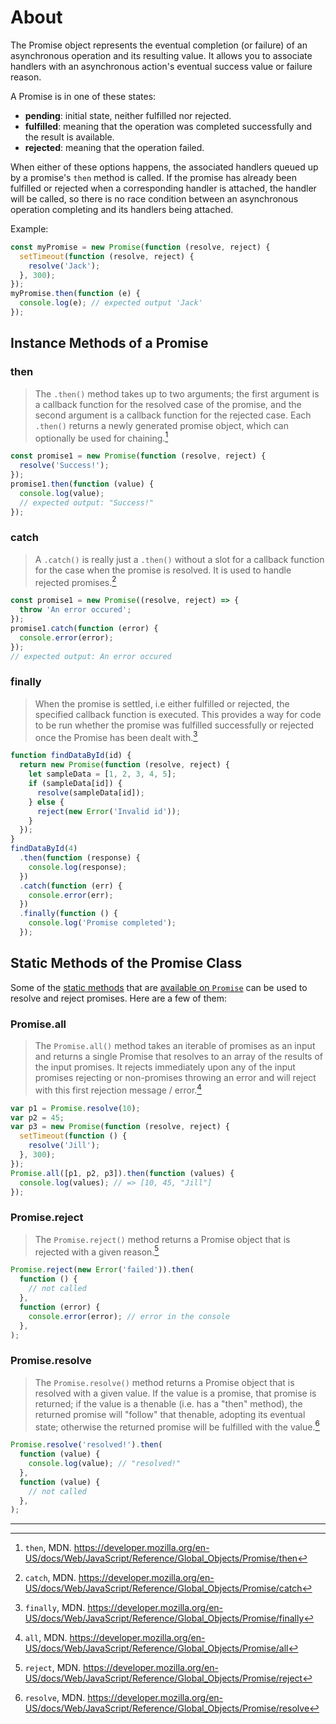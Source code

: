# About

The Promise object represents the eventual completion (or failure) of an asynchronous operation and its resulting value. It allows you to associate handlers with an asynchronous action's eventual success value or failure reason.

A Promise is in one of these states:

- **pending**: initial state, neither fulfilled nor rejected.
- **fulfilled**: meaning that the operation was completed successfully and the result is available.
- **rejected**: meaning that the operation failed.

When either of these options happens, the associated handlers queued up by a promise's `then` method is called. If the promise has already been fulfilled or rejected when a corresponding handler is attached, the handler will be called, so there is no race condition between an asynchronous operation completing and its handlers being attached.

Example:

```javascript
const myPromise = new Promise(function (resolve, reject) {
  setTimeout(function (resolve, reject) {
    resolve('Jack');
  }, 300);
});
myPromise.then(function (e) {
  console.log(e); // expected output 'Jack'
});
```

## Instance Methods of a Promise

### then

> The `.then()` method takes up to two arguments; the first argument is a callback function for the resolved case of the promise, and the second argument is a callback function for the rejected case. Each `.then()` returns a newly generated promise object, which can optionally be used for chaining.[^1]

```javascript
const promise1 = new Promise(function (resolve, reject) {
  resolve('Success!');
});
promise1.then(function (value) {
  console.log(value);
  // expected output: "Success!"
});
```

### catch

> A `.catch()` is really just a `.then()` without a slot for a callback function for the case when the promise is resolved. It is used to handle rejected promises.[^2]

```javascript
const promise1 = new Promise((resolve, reject) => {
  throw 'An error occured';
});
promise1.catch(function (error) {
  console.error(error);
});
// expected output: An error occured
```

### finally

> When the promise is settled, i.e either fulfilled or rejected, the specified callback function is executed. This provides a way for code to be run whether the promise was fulfilled successfully or rejected once the Promise has been dealt with.[^3]

```javascript
function findDataById(id) {
  return new Promise(function (resolve, reject) {
    let sampleData = [1, 2, 3, 4, 5];
    if (sampleData[id]) {
      resolve(sampleData[id]);
    } else {
      reject(new Error('Invalid id'));
    }
  });
}
findDataById(4)
  .then(function (response) {
    console.log(response);
  })
  .catch(function (err) {
    console.error(err);
  })
  .finally(function () {
    console.log('Promise completed');
  });
```

## Static Methods of the Promise Class

Some of the [static methods][static-methods] that are [available on `Promise`][promise-static-methods] can be used to resolve and reject promises. Here are a few of them:

### Promise.all

> The `Promise.all()` method takes an iterable of promises as an input and returns a single Promise that resolves to an array of the results of the input promises. It rejects immediately upon any of the input promises rejecting or non-promises throwing an error and will reject with this first rejection message / error.[^4]

```javascript
var p1 = Promise.resolve(10);
var p2 = 45;
var p3 = new Promise(function (resolve, reject) {
  setTimeout(function () {
    resolve('Jill');
  }, 300);
});
Promise.all([p1, p2, p3]).then(function (values) {
  console.log(values); // => [10, 45, "Jill"]
});
```

### Promise.reject

> The `Promise.reject()` method returns a Promise object that is rejected with a given reason.[^5]

```javascript
Promise.reject(new Error('failed')).then(
  function () {
    // not called
  },
  function (error) {
    console.error(error); // error in the console
  },
);
```

### Promise.resolve

> The `Promise.resolve()` method returns a Promise object that is resolved with a given value. If the value is a promise, that promise is returned; if the value is a thenable (i.e. has a "then" method), the returned promise will "follow" that thenable, adopting its eventual state; otherwise the returned promise will be fulfilled with the value.[^6]

```javascript
Promise.resolve('resolved!').then(
  function (value) {
    console.log(value); // "resolved!"
  },
  function (value) {
    // not called
  },
);
```

---

[^4]: `all`, MDN. <https://developer.mozilla.org/en-US/docs/Web/JavaScript/Reference/Global_Objects/Promise/all>

[^5]: `reject`, MDN. <https://developer.mozilla.org/en-US/docs/Web/JavaScript/Reference/Global_Objects/Promise/reject>

[^6]: `resolve`, MDN. <https://developer.mozilla.org/en-US/docs/Web/JavaScript/Reference/Global_Objects/Promise/resolve>

[^1]: `then`, MDN. <https://developer.mozilla.org/en-US/docs/Web/JavaScript/Reference/Global_Objects/Promise/then>

[^2]: `catch`, MDN. <https://developer.mozilla.org/en-US/docs/Web/JavaScript/Reference/Global_Objects/Promise/catch>

[^3]: `finally`, MDN. <https://developer.mozilla.org/en-US/docs/Web/JavaScript/Reference/Global_Objects/Promise/finally>

[promise-catch]: https://developer.mozilla.org/en-US/docs/Web/JavaScript/Reference/Global_Objects/Promise/catch
[promise-then]: https://developer.mozilla.org/en-US/docs/Web/JavaScript/Reference/Global_Objects/Promise/then
[promise-finally]: https://developer.mozilla.org/en-US/docs/Web/JavaScript/Reference/Global_Objects/Promise/finally
[promise-static-methods]: https://developer.mozilla.org/en-US/docs/Web/JavaScript/Reference/Global_Objects/Promise#static_methods
[static-methods]: https://developer.mozilla.org/en-US/docs/Web/JavaScript/Reference/Classes#static_methods_and_properties
